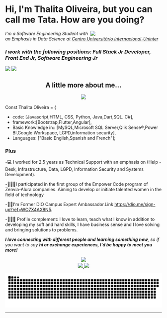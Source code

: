 <h1>Hi, I'm Thalita Oliveira, but you can call me Tata. How are you doing? </h1>
<img align='right' src="https://pa1.narvii.com/6805/323265590e4804266d923e2976377612c69c8546_hq.gif" width="230">


<p><em>I'm a Software Engineering Student with an Emphasis in Data Science at <a href="https://portal.uninter.com/">Centro Universitário Internacional-Uninter</a>
</br><h3> I work with the following positions: Full Stack Jr Developer, Front End Jr, Software Engineering Jr <a href= width="40"></h3> 
</em></p>

[<img src="https://img.shields.io/badge/linkedin-%230077B5.svg?&style=for-the-badge&logo=linkedin&logoColor=white" />](https://www.linkedin.com/in/thalitaosb/) 
[<img src = "https://img.shields.io/badge/instagram-%23E4405F.svg?&style=for-the-badge&logo=instagram&logoColor=white">](https://www.instagram.com/thalitaosb/) 

<div align="center">

 <h2> A little more about me...  </h2>

<img src="http://pa1.narvii.com/6649/f69910e1f425b02525ea192f388b5d464011ce11_00.gif" width="150">

</div>

Const Thalita Oliveira = {
  - code: [Javascript,HTML, CSS, Python, Java,Dart,SQL. C#],
  - framework:[Bootstrap,Flutter,Angular], 
  - Basic Knowledge in:: [MySQL,Microsoft SQL Server,Qlik Sense®,Power BI,Google Workspace, LGPD,information security],
  - Languages: ["Basic English,Spanish and French"];
  
  <h3> Plus </h3>
  
-💻 I worked for 2.5 years as Technical Support with an emphasis on (Help - Desk, Infrastructure, Data, LGPD, Information Security and Systems Development).

-👩🏼‍🎓I participated in the first group of the Empower Code program of Zenvia-Alura companies. 
Aiming to develop or initiate talented women in the field of technology

-👏🏼I'm Former DIO Campus Expert Ambassador.Link https://dio.me/sign-up?ref=WO7X4AX8N5.  

-👩🏻‍🦰 Profile complement: I love to learn, teach what I know in addition to developing my soft and hard skills, I have business sense and I love solving and bringing solutions to problems.


<em><b>I love connecting with different people and learning something new</b>,
so if you want to say <b>hi or exchange experiences, 
I'd be happy to meet you more!</b></em>

<div align="center"><img src="http://pa1.narvii.com/6789/37a4c3da57e778836d7c5f60e69c48f5eeffee89_00.gif" width="100"> 
</div>


<div align="center">
<a href="https://github.com/Thalitasoliveira">
  <img height="180em" src="https://github-readme-stats.vercel.app/api?username=Thalitasoliveira&show_icons=true&theme=dracula&include_all_commits=true&count_private=true"/>
  <img height="180em" src="https://github-readme-stats.vercel.app/api/top-langs/?username=Thalitasoliveira&layout=compact&langs_count=7&theme=dracula"/>
</div>


![Snake animation](https://github.com/Thalitasoliveira/Thalitasoliveira/blob/output/github-contribution-grid-snake.svg)
 
</div>
 




---
